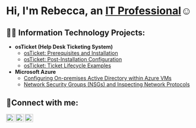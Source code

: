 <h1>Hi, I'm Rebecca, an <a href="https://linkedin.com/in/Josh">IT Professional</a>☺</h1>

<h2>👨‍💻 Information Technology Projects:</h2>

- <b>osTicket (Help Desk Ticketing System)</b>
  - [osTicket: Prerequisites and Installation](https://github.com/RebeccaWells3/osticket-prereqs)
  - [osTicket: Post-Installation Configuration](https://github.com/RebeccaWells3/post-install-config)
  - [osTicket: Ticket Lifecycle Examples](https://github.com/RebeccaWells3/ticket-lifecycle)
- <b>Microsoft Azure</b>
  - [Configuring On-premises Active Directory within Azure VMs](https://github.com/RebeccaWells3/configure-ad)
  - [Network Security Groups (NSGs) and Inspecting Network Protocols](https://github.com/RebeccaWells3/azure-network-protocols)

<h2>🤳Connect with me:</h2>

[<img align="left" alt="Josh | Twitter" width="22px" src="https://cdn.jsdelivr.net/npm/simple-icons@v3/icons/twitter.svg" />][twitter]
[<img align="left" alt="Josh | LinkedIn" width="22px" src="https://cdn.jsdelivr.net/npm/simple-icons@v3/icons/linkedin.svg" />][linkedin]
[<img align="left" alt="Josh | Instagram" width="22px" src="https://cdn.jsdelivr.net/npm/simple-icons@v3/icons/instagram.svg" />][instagram]

[twitter]: https://twitter.com/Josh
[instagram]: https://www.instagram.com/Josh
[linkedin]: https://linkedin.com/in/Josh
